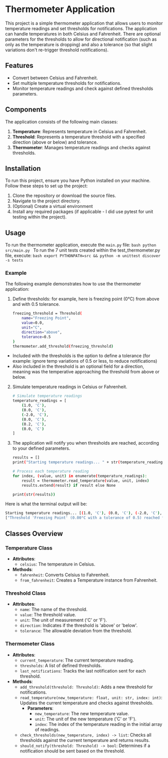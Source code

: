 # Thermometer Application

This project is a simple thermometer application that allows users to monitor temperature readings and set thresholds for notifications. The application can handle temperatures in both Celsius and Fahrenheit. There are optional parameters for the thresholds to allow for directional notification (such as only as the temperature is dropping) and also a tolerance (so that slight variations don't re-trigger threshold notifications).

## Features

- Convert between Celsius and Fahrenheit.
- Set multiple temperature thresholds for notifications.
- Monitor temperature readings and check against defined thresholds parameters.

## Components

The application consists of the following main classes:

1. **Temperature**: Represents temperature in Celsius and Fahrenheit.
2. **Threshold**: Represents a temperature threshold with a specified direction (above or below) and tolerance.
3. **Thermometer**: Manages temperature readings and checks against thresholds.

## Installation

To run this project, ensure you have Python installed on your machine. Follow these steps to set up the project:

1. Clone the repository or download the source files.
2. Navigate to the project directory.
3. (Optional) Create a virtual environment
4. Install any required packages (if applicable - I did use pytest for unit testing within the project).

## Usage

To run the thermometer application, execute the `main.py` file:
    ```bash
    python src/main.py
    ```
To run the 7 unit tests created within the test_thermometer.py file, execute:
    ```bash
    export PYTHONPATH=src && python -m unittest discover -s tests
    ```

### Example

The following example demonstrates how to use the thermometer application:

1. Define thresholds: for example, here is freezing point (0°C) from above and with 0.5 tolerance.
    ```bash
    freezing_threshold = Threshold(
        name="Freezing Point",
        value=0.0,
        unit="C",
        direction="above",
        tolerance=0.5
    )
    thermometer.add_threshold(freezing_threshold)
    ```
- Included with the thresholds is the option to define a tolerance (for example: ignore temp variations of 0.5 or less, to reduce notifications)
- Also included in the threshold is an optional field for a direction, meaning was the temperative approaching the threshold from above or below.
2. Simulate temperature readings in Celsius or Fahrenheit.
    ```bash
    # Simulate temperature readings
    temperature_readings = [
        (1.0, 'C'), 
        (0.0, 'C'), 
        (-2.0, 'C'), 
        (0.0, 'C'), 
        (0.2, 'C'), 
        (0.0, 'C')
    ]
    ```
3. The application will notify you when thresholds are reached, according to your defined parameters.
    ```bash
    results = []
    print("Starting temperature readings... " + str(temperature_readings))

    # Process each temperature reading
    for index, (value, unit) in enumerate(temperature_readings):
        result = thermometer.read_temperature(value, unit, index)
        results.extend(result) if result else None

    print(str(results))
    ```
Here is what the terminal output will be:
```bash
Starting temperature readings... [(1.0, 'C'), (0.0, 'C'), (-2.0, 'C'), (0.0, 'C'), (0.2, 'C'), (0.0, 'C')]
["Threshold 'Freezing Point' (0.00°C with a tolerance of 0.5) reached from above at index: 1."]
```


## Classes Overview

### Temperature Class

- **Attributes**: 
  - `celsius`: The temperature in Celsius.
- **Methods**:
  - `fahrenheit`: Converts Celsius to Fahrenheit.
  - `from_fahrenheit`: Creates a Temperature instance from Fahrenheit.

### Threshold Class

- **Attributes**:
  - `name`: The name of the threshold.
  - `value`: The threshold value.
  - `unit`: The unit of measurement ('C' or 'F').
  - `direction`: Indicates if the threshold is 'above' or 'below'.
  - `tolerance`: The allowable deviation from the threshold.

### Thermometer Class

- **Attributes**:
  - `current_temperature`: The current temperature reading.
  - `thresholds`: A list of defined thresholds.
  - `last_notifications`: Tracks the last notification sent for each threshold.
- **Methods**:
  - `add_threshold(threshold: Threshold)`: Adds a new threshold for notifications.
  - `read_temperature(new_temperature: float, unit: str, index: int)`: Updates the current temperature and checks against thresholds.
    - **Parameters**:
      - `new_temperature`: The new temperature value.
      - `unit`: The unit of the new temperature ('C' or 'F').
      - `index`: The index of the temperature reading in the initial array of readings.
  - `check_thresholds(new_temperature, index) -> list`: Checks all thresholds against the current temperature and returns results.
  - `should_notify(threshold: Threshold) -> bool`: Determines if a notification should be sent based on the threshold.
